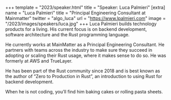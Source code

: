 +++
template = "2023/speaker.html"
title = "Speaker: Luca Palmieri"
[extra]
  name = "Luca Palmieri"
  title = "Principal Engineering Consultant at Mainmatter"
  twitter = "algo_luca"
  url = "https://www.lpalmieri.com"
  image = "/2023/images/speakers/luca.jpg"
+++
Luca Palmieri builds technology products for a living. His current focus is on backend development, software architecture and the Rust programming language.

He currently works at MainMatter as a Principal Engineering Consultant. He partners with teams across the industry to make sure they succeed in adopting or scaling their Rust usage, where it makes sense to do so. He was formerly at AWS and TrueLayer.

He has been part of the Rust community since 2018 and is best known as the author of “Zero to Production in Rust”, an introduction to using Rust for backend development.

When he is not coding, you’ll find him baking cakes or rolling pasta sheets.